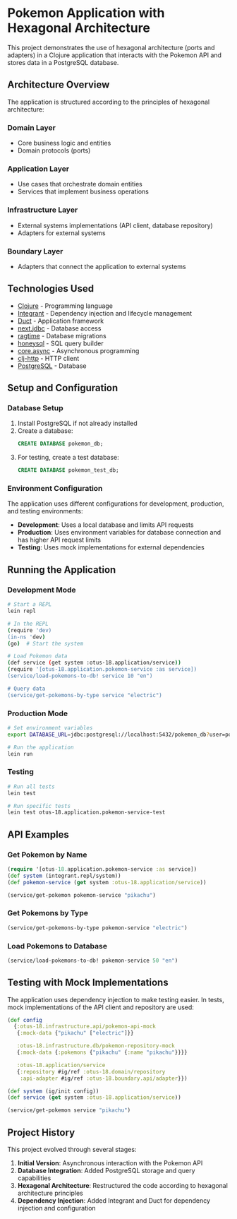 # Pokemon Application with Hexagonal Architecture

This project demonstrates the use of hexagonal architecture (ports and adapters) in a Clojure application that interacts with the Pokemon API and stores data in a PostgreSQL database.

## Architecture Overview

The application is structured according to the principles of hexagonal architecture:

### Domain Layer
- Core business logic and entities
- Domain protocols (ports)

### Application Layer
- Use cases that orchestrate domain entities
- Services that implement business operations

### Infrastructure Layer
- External systems implementations (API client, database repository)
- Adapters for external systems

### Boundary Layer
- Adapters that connect the application to external systems

## Technologies Used

- [Clojure](https://clojure.org/) - Programming language
- [Integrant](https://github.com/weavejester/integrant) - Dependency injection and lifecycle management
- [Duct](https://github.com/duct-framework/duct) - Application framework
- [next.jdbc](https://cljdoc.org/d/com.github.seancorfield/next.jdbc/1.3.874/doc/readme) - Database access
- [ragtime](https://github.com/weavejester/ragtime) - Database migrations
- [honeysql](https://cljdoc.org/d/com.github.seancorfield/honeysql/2.4.1026/doc/readme) - SQL query builder
- [core.async](https://github.com/clojure/core.async) - Asynchronous programming
- [clj-http](https://github.com/dakrone/clj-http) - HTTP client
- [PostgreSQL](https://www.postgresql.org/) - Database

## Setup and Configuration

### Database Setup
1. Install PostgreSQL if not already installed
2. Create a database:
   ```sql
   CREATE DATABASE pokemon_db;
   ```
3. For testing, create a test database:
   ```sql
   CREATE DATABASE pokemon_test_db;
   ```

### Environment Configuration
The application uses different configurations for development, production, and testing environments:

- **Development**: Uses a local database and limits API requests
- **Production**: Uses environment variables for database connection and has higher API request limits
- **Testing**: Uses mock implementations for external dependencies

## Running the Application

### Development Mode
```bash
# Start a REPL
lein repl

# In the REPL
(require 'dev)
(in-ns 'dev)
(go)  # Start the system

# Load Pokemon data
(def service (get system :otus-18.application/service))
(require '[otus-18.application.pokemon-service :as service])
(service/load-pokemons-to-db! service 10 "en")

# Query data
(service/get-pokemons-by-type service "electric")
```

### Production Mode
```bash
# Set environment variables
export DATABASE_URL=jdbc:postgresql://localhost:5432/pokemon_db?user=postgres&password=pwd

# Run the application
lein run
```

### Testing
```bash
# Run all tests
lein test

# Run specific tests
lein test otus-18.application.pokemon-service-test
```

## API Examples

### Get Pokemon by Name
```clojure
(require '[otus-18.application.pokemon-service :as service])
(def system (integrant.repl/system))
(def pokemon-service (get system :otus-18.application/service))

(service/get-pokemon pokemon-service "pikachu")
```

### Get Pokemons by Type
```clojure
(service/get-pokemons-by-type pokemon-service "electric")
```

### Load Pokemons to Database
```clojure
(service/load-pokemons-to-db! pokemon-service 50 "en")
```

## Testing with Mock Implementations

The application uses dependency injection to make testing easier. In tests, mock implementations of the API client and repository are used:

```clojure
(def config
  {:otus-18.infrastructure.api/pokemon-api-mock
   {:mock-data {"pikachu" ["electric"]}}

   :otus-18.infrastructure.db/pokemon-repository-mock
   {:mock-data {:pokemons {"pikachu" {:name "pikachu"}}}}

   :otus-18.application/service
   {:repository #ig/ref :otus-18.domain/repository
    :api-adapter #ig/ref :otus-18.boundary.api/adapter}})

(def system (ig/init config))
(def service (get system :otus-18.application/service))

(service/get-pokemon service "pikachu")
```

## Project History

This project evolved through several stages:

1. **Initial Version**: Asynchronous interaction with the Pokemon API
2. **Database Integration**: Added PostgreSQL storage and query capabilities
3. **Hexagonal Architecture**: Restructured the code according to hexagonal architecture principles
4. **Dependency Injection**: Added Integrant and Duct for dependency injection and configuration
